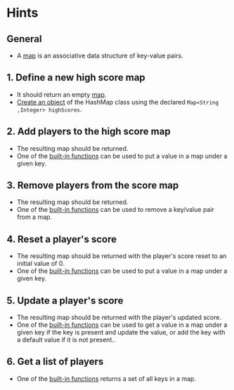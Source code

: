 # Hints

## General

- A [map][maps] is an associative data structure of key-value pairs.

## 1. Define a new high score map

- It should return an empty [map][maps].
- [Create an object][create-object] of the HashMap class using the declared `Map<String ,Integer> highScores`.

## 2. Add players to the high score map

- The resulting map should be returned.
- One of the [built-in functions][map-put] can be used to put a value in a map under a given key.

## 3. Remove players from the score map

- The resulting map should be returned.
- One of the [built-in functions][map-remove] can be used to remove a key/value pair from a map.

## 4. Reset a player's score

- The resulting map should be returned with the player's score reset to an initial value of 0.
- One of the [built-in functions][map-put] can be used to put a value in a map under a given key.

## 5. Update a player's score

- The resulting map should be returned with the player's updated score.
- One of the [built-in functions][map-get-or-default] can be used to get a value in a map under a given key if the key is present and update the value, or add the key with a default value if it is not present..

## 6. Get a list of players

- One of the [built-in functions][map-keys] returns a set of all keys in a map.
  
[maps]: https://docs.oracle.com/en/java/javase/11/docs/api/java.base/java/util/Map.html
[create-object]: https://docs.oracle.com/javase/tutorial/java/javaOO/objectcreation.html
[reference-data-types]: https://docs.oracle.com/javase/specs/jls/se7/html/jls-4.html#jls-4.3
[map-put]: https://docs.oracle.com/javase/8/docs/api/java/util/HashMap.html#put-K-V-
[map-remove]: https://docs.oracle.com/javase/8/docs/api/java/util/HashMap.html#remove-java.lang.Object-
[map-get-or-default]: https://docs.oracle.com/javase/8/docs/api/java/util/HashMap.html#getOrDefault-java.lang.Object-V-
[map-keys]: https://docs.oracle.com/javase/8/docs/api/java/util/HashMap.html#keySet-- 
